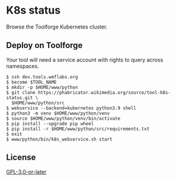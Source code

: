 K8s status
==========

Browse the Toolforge Kubernetes cluster.

Deploy on Toolforge
-------------------
Your tool will need a service account with rights to query across namespaces.

```
$ ssh dev.tools.wmflabs.org
$ become $TOOL_NAME
$ mkdir -p $HOME/www/python
$ git clone https://phabricator.wikimedia.org/source/tool-k8s-status.git \
  $HOME/www/python/src
$ webservice --backend=kubernetes python3.9 shell
$ python3 -m venv $HOME/www/python/venv
$ source $HOME/www/python/venv/bin/activate
$ pip install --upgrade pip wheel
$ pip install -r $HOME/www/python/src/requirements.txt
$ exit
$ www/python/bin/k8s_webservice.sh start
```

License
-------
[GPL-3.0-or-later](//www.gnu.org/copyleft/gpl.html "GPL-3.0-or-later")
